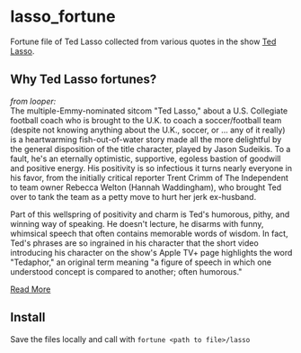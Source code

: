 # lasso_fortune

Fortune file of Ted Lasso collected from various quotes in the show [Ted Lasso](https://tv.apple.com/us/show/ted-lasso/umc.cmc.vtoh0mn0xn7t3c643xqonfzy). 

## Why Ted Lasso fortunes?  

_from looper:_  
The multiple-Emmy-nominated sitcom "Ted Lasso," about a U.S. Collegiate football coach who is brought to the U.K. to coach a soccer/football team (despite not knowing anything about the U.K., soccer, or ... any of it really) is a heartwarming fish-out-of-water story made all the more delightful by the general disposition of the title character, played by Jason Sudeikis. To a fault, he's an eternally optimistic, supportive, egoless bastion of goodwill and positive energy. His positivity is so infectious it turns nearly everyone in his favor, from the initially critical reporter Trent Crimm of The Independent to team owner Rebecca Welton (Hannah Waddingham), who brought Ted over to tank the team as a petty move to hurt her jerk ex-husband.

Part of this wellspring of positivity and charm is Ted's humorous, pithy, and winning way of speaking. He doesn't lecture, he disarms with funny, whimsical speech that often contains memorable words of wisdom. In fact, Ted's phrases are so ingrained in his character that the short video introducing his character on the show's Apple TV+ page highlights the word "Tedaphor," an original term meaning "a figure of speech in which one understood concept is compared to another; often humorous."

[Read More](https://www.looper.com/598833/ted-lassos-most-inspirational-quotes)

## Install
Save the files locally and call with `fortune <path to file>/lasso`
